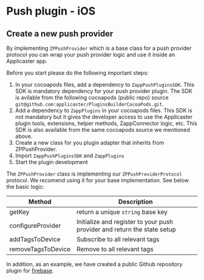 
# Push plugin - iOS

## Create a new push provider

By implementing `ZPPushProvider` which is a base class for a push provider protocol you can wrap your push provider logic and use it inside an Applicaster app.

Before you start please do the following important steps:

1. In your cocoapods files, add a dependency to `ZappPushPluginsSDK`. This SDK is mandatory dependency for your push provider plugin. The SDK is avilable from the following cocoapods (public repo) source `git@github.com:applicaster/PluginsBuilderCocoaPods.git`.
2. Add a dependency to `ZappPlugins` in your cocoapods files. This SDK is not mandatory but it gives the developer access to use the Applicaster plugin tools, extensions, helper methods, ZappConnector logic, etc. This SDK is also available from the same cocoapods source we mentioned above.
3. Create a new class for you plugin adapter that inherits from ZPPushProvider.
4. Import `ZappPushPluginsSDK` and `ZappPlugins` 
5. Start the plugin development

The `ZPPushProvider` class is implementing our `ZPPushProviderProtocol` protocol. We recomend using it for your base implementation. See below the basic logic:

| Method | Description |
| --- | --- |
| getKey | return a unique `string` base key |
| configureProvider | Initialize and register to your push provider and return the state setup |
| addTagsToDevice | Subscribe to all relevant tags |
| removeTagsToDevice | Remove to all relevant tags |

In addition, as an example, we have created a public Github repository plugin for [firebase](https://github.com/applicaster/zapp-push-plugin-firebase).
